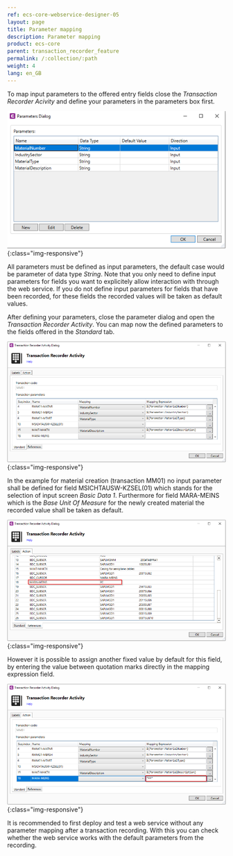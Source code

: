 ```yaml
---
ref: ecs-core-webservice-designer-05
layout: page
title: Parameter mapping
description: Parameter mapping
product: ecs-core
parent: transaction_recorder_feature
permalink: /:collection/:path
weight: 4
lang: en_GB
---
```


To map input parameters to the offered entry fields close the *Transaction Recorder Acivity* and define your parameters in the parameters box first.

![ta_rec_feature_12](/img/content/ecscore/ecscore-wsd_ta_rec_12.png){:class="img-responsive"}


All parameters must be defined as input parameters, the default case would be parameter of data type *String*. 
Note that you only need to define input parameters for fields you want to explicitely  allow interaction with through the web service. If you do not define input parameters for fields that have been recorded, 
for these fields the recorded values will be taken as default values.

After defining your parameters, close the parameter dialog and open the *Transaction Recorder Activity*. You can map now the defined parameters to the fields offered in the *Standard* tab. 

![ta_rec_feature_13](/img/content/ecscore/ecscore-wsd_ta_rec_13.png){:class="img-responsive"}


In the example for material creation (transaction MM01) no input parameter shall be defined for field MSICHTAUSW-KZSEL(01) which stands for the selection of input screen *Basic Data 1*. 
Furthermore for field MARA-MEINS which is the *Base Unit Of Measure* for the newly created material the recorded value shall be taken as default.  

![ta_rec_feature_14](/img/content/ecscore/ecscore-wsd_ta_rec_14.png){:class="img-responsive"}

However it is possible to assign another fixed value by default for this field, by entering the value between quotation marks directly in the mapping expression field.

![ta_rec_feature_15](/img/content/ecscore/ecscore-wsd_ta_rec_15.png){:class="img-responsive"}

It is recommended to first deploy and test a web service without any parameter mapping after a transaction recording. With this you can check whether the web service works with the default parameters from the recording. 
